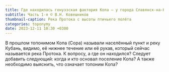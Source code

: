 ```yaml
---
title: Где находилась генуэзская фактория Копа – у города Славянск-на-Кубани или Темрюк?
subtitle: Часть 1-я © В.Н. Ковешников
thumbnail-caption: Река Протока с высоты птичьего полёта
categories: toponymy
date: 2023-12-11 10:30 +0300
---
```

В прошлом топонимом Копа (Copa) называли населённый пункт и реку Кубань, видимо, её нижнее течение или её рукав, который сейчас называется река Протока. К вопросу, а где он находился? Следует добавить следующий: когда и кто основал поселение Копа? А также необходимо выяснить, что означает топоним Копа?